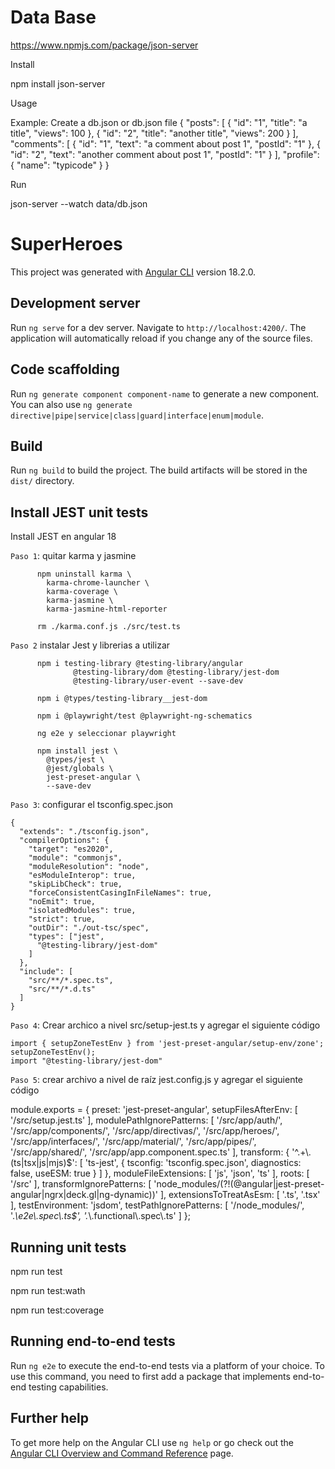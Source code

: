 # Data Base

https://www.npmjs.com/package/json-server

Install

npm install json-server

Usage

Example: Create a db.json or db.json file
{
  "posts": [
    { "id": "1", "title": "a title", "views": 100 },
    { "id": "2", "title": "another title", "views": 200 }
  ],
  "comments": [
    { "id": "1", "text": "a comment about post 1", "postId": "1" },
    { "id": "2", "text": "another comment about post 1", "postId": "1" }
  ],
  "profile": {
    "name": "typicode"
  }
} 

Run

json-server --watch data/db.json

# SuperHeroes

This project was generated with [Angular CLI](https://github.com/angular/angular-cli) version 18.2.0.

## Development server

Run `ng serve` for a dev server. Navigate to `http://localhost:4200/`. The application will automatically reload if you change any of the source files.

## Code scaffolding

Run `ng generate component component-name` to generate a new component. You can also use `ng generate directive|pipe|service|class|guard|interface|enum|module`.

## Build

Run `ng build` to build the project. The build artifacts will be stored in the `dist/` directory.

## Install JEST unit tests

Install JEST en angular 18 

`Paso 1`: quitar karma y jasmine

          npm uninstall karma \
            karma-chrome-launcher \
            karma-coverage \
            karma-jasmine \
            karma-jasmine-html-reporter

          rm ./karma.conf.js ./src/test.ts

`Paso 2` instalar Jest y librerias a utilizar

          npm i testing-library @testing-library/angular 
                  @testing-library/dom @testing-library/jest-dom 
                  @testing-library/user-event --save-dev

          npm i @types/testing-library__jest-dom

          npm i @playwright/test @playwright-ng-schematics

          ng e2e y seleccionar playwright

          npm install jest \
            @types/jest \
            @jest/globals \ 
            jest-preset-angular \ 
            --save-dev

`Paso 3`: configurar el tsconfig.spec.json

    {
      "extends": "./tsconfig.json",
      "compilerOptions": {
        "target": "es2020",
        "module": "commonjs",
        "moduleResolution": "node",
        "esModuleInterop": true,
        "skipLibCheck": true,
        "forceConsistentCasingInFileNames": true,
        "noEmit": true,
        "isolatedModules": true,
        "strict": true,
        "outDir": "./out-tsc/spec",
        "types": ["jest",
          "@testing-library/jest-dom"
        ]
      },
      "include": [
        "src/**/*.spec.ts",
        "src/**/*.d.ts"
      ]
    }

`Paso 4`: Crear archico a nivel src/setup-jest.ts y agregar el siguiente código

    import { setupZoneTestEnv } from 'jest-preset-angular/setup-env/zone';
    setupZoneTestEnv();
    import "@testing-library/jest-dom"

`Paso 5`: crear archivo a nivel de raíz jest.config.js y agregar el siguiente código

module.exports = {
  preset: 'jest-preset-angular',
  setupFilesAfterEnv: [
    '<rootDir>/src/setup.jest.ts'
  ],
  modulePathIgnorePatterns: [
    '<rootDir>/src/app/auth/',
    '<rootDir>/src/app/components/',
    '<rootDir>/src/app/directivas/',
    '<rootDir>/src/app/heroes/',
    '<rootDir>/src/app/interfaces/',
    '<rootDir>/src/app/material/',
    '<rootDir>/src/app/pipes/',
    '<rootDir>/src/app/shared/',
    '<rootDir>/src/app/app.component.spec.ts'
  ],
  transform: {
    '^.+\\.(ts|tsx|js|mjs)$': [
      'ts-jest',
      {
        tsconfig: 'tsconfig.spec.json',
        diagnostics: false,
        useESM: true
      }
    ]
  },
  moduleFileExtensions: [
    'js',
    'json',
    'ts'
  ],
  roots: [
    '<rootDir>/src'
  ],
  transformIgnorePatterns: [
    'node_modules/(?!(@angular|jest-preset-angular|ngrx|deck.gl|ng-dynamic))'
  ],
  extensionsToTreatAsEsm: [
    '.ts',
    '.tsx'
  ],
  testEnvironment: 'jsdom',
  testPathIgnorePatterns: [
    '/node_modules/',
    '.*\\e2e\\.spec\\.ts$',
    '.*\\.functional\\.spec\\.ts'
  ]
};

## Running unit tests
  npm run test

  npm run test:wath

  npm run test:coverage

## Running end-to-end tests

Run `ng e2e` to execute the end-to-end tests via a platform of your choice. To use this command, you need to first add a package that implements end-to-end testing capabilities.

## Further help

To get more help on the Angular CLI use `ng help` or go check out the [Angular CLI Overview and Command Reference](https://angular.dev/tools/cli) page.
